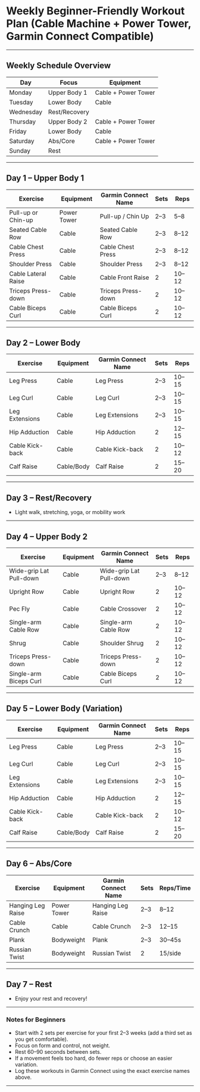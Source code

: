# Weekly Beginner-Friendly Workout Plan (Cable Machine + Power Tower, Garmin Connect Compatible)

---

## Weekly Schedule Overview

| Day       | Focus         | Equipment              |
|-----------|--------------|------------------------|
| Monday    | Upper Body 1  | Cable + Power Tower    |
| Tuesday   | Lower Body    | Cable                  |
| Wednesday | Rest/Recovery |                        |
| Thursday  | Upper Body 2  | Cable + Power Tower    |
| Friday    | Lower Body    | Cable                  |
| Saturday  | Abs/Core      | Cable + Power Tower    |
| Sunday    | Rest          |                        |

---

## Day 1 – Upper Body 1

| Exercise                  | Equipment      | Garmin Connect Name   | Sets | Reps   |
|---------------------------|---------------|----------------------|------|--------|
| Pull-up or Chin-up        | Power Tower   | Pull-up / Chin Up    | 2–3  | 5–8    |
| Seated Cable Row          | Cable         | Seated Cable Row     | 2–3  | 8–12   |
| Cable Chest Press         | Cable         | Cable Chest Press    | 2–3  | 8–12   |
| Shoulder Press            | Cable         | Shoulder Press       | 2–3  | 8–12   |
| Cable Lateral Raise       | Cable         | Cable Front Raise    | 2    | 10–12  |
| Triceps Press-down        | Cable         | Triceps Press-down   | 2    | 10–12  |
| Cable Biceps Curl         | Cable         | Cable Biceps Curl    | 2    | 10–12  |

---

## Day 2 – Lower Body

| Exercise            | Equipment    | Garmin Connect Name   | Sets | Reps   |
|---------------------|-------------|----------------------|------|--------|
| Leg Press           | Cable       | Leg Press            | 2–3  | 10–15  |
| Leg Curl            | Cable       | Leg Curl             | 2–3  | 10–15  |
| Leg Extensions      | Cable       | Leg Extensions       | 2–3  | 10–15  |
| Hip Adduction       | Cable       | Hip Adduction        | 2    | 12–15  |
| Cable Kick-back     | Cable       | Cable Kick-back      | 2    | 10–12  |
| Calf Raise          | Cable/Body  | Calf Raise           | 2    | 15–20  |

---

## Day 3 – Rest/Recovery

- Light walk, stretching, yoga, or mobility work

---

## Day 4 – Upper Body 2

| Exercise                  | Equipment      | Garmin Connect Name   | Sets | Reps   |
|---------------------------|---------------|----------------------|------|--------|
| Wide-grip Lat Pull-down   | Cable         | Wide-grip Lat Pull-down | 2–3 | 8–12  |
| Upright Row               | Cable         | Upright Row          | 2    | 10–12  |
| Pec Fly                   | Cable         | Cable Crossover      | 2    | 10–12  |
| Single-arm Cable Row      | Cable         | Single-arm Cable Row | 2    | 10–12  |
| Shrug                     | Cable         | Shoulder Shrug       | 2    | 10–12  |
| Triceps Press-down        | Cable         | Triceps Press-down   | 2    | 10–12  |
| Single-arm Biceps Curl    | Cable         | Cable Biceps Curl    | 2    | 10–12  |

---

## Day 5 – Lower Body (Variation)

| Exercise            | Equipment    | Garmin Connect Name   | Sets | Reps   |
|---------------------|-------------|----------------------|------|--------|
| Leg Press           | Cable       | Leg Press            | 2–3  | 10–15  |
| Leg Curl            | Cable       | Leg Curl             | 2–3  | 10–15  |
| Leg Extensions      | Cable       | Leg Extensions       | 2–3  | 10–15  |
| Hip Adduction       | Cable       | Hip Adduction        | 2    | 12–15  |
| Cable Kick-back     | Cable       | Cable Kick-back      | 2    | 10–12  |
| Calf Raise          | Cable/Body  | Calf Raise           | 2    | 15–20  |

---

## Day 6 – Abs/Core

| Exercise             | Equipment      | Garmin Connect Name   | Sets | Reps/Time |
|----------------------|---------------|----------------------|------|-----------|
| Hanging Leg Raise    | Power Tower   | Hanging Leg Raise    | 2–3  | 8–12      |
| Cable Crunch         | Cable         | Cable Crunch         | 2–3  | 12–15     |
| Plank                | Bodyweight    | Plank                | 2–3  | 30–45s    |
| Russian Twist        | Bodyweight    | Russian Twist        | 2    | 15/side   |

---

## Day 7 – Rest

- Enjoy your rest and recovery!

---

### **Notes for Beginners**
- Start with 2 sets per exercise for your first 2–3 weeks (add a third set as you get comfortable).
- Focus on form and control, not weight.
- Rest 60–90 seconds between sets.
- If a movement feels too hard, do fewer reps or choose an easier variation.
- Log these workouts in Garmin Connect using the exact exercise names above.

---